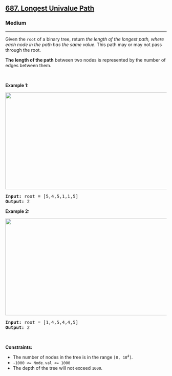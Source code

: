 <h2><a href="https://leetcode.com/problems/longest-univalue-path/">687. Longest Univalue Path</a></h2><h3>Medium</h3><hr><div style="user-select: auto;"><p style="user-select: auto;">Given the <code style="user-select: auto;">root</code> of a binary tree, return <em style="user-select: auto;">the length of the longest path, where each node in the path has the same value</em>. This path may or may not pass through the root.</p>

<p style="user-select: auto;"><strong style="user-select: auto;">The length of the path</strong> between two nodes is represented by the number of edges between them.</p>

<p style="user-select: auto;">&nbsp;</p>
<p style="user-select: auto;"><strong style="user-select: auto;">Example 1:</strong></p>
<img alt="" src="https://assets.leetcode.com/uploads/2020/10/13/ex1.jpg" style="width: 571px; height: 302px; user-select: auto;">
<pre style="user-select: auto;"><strong style="user-select: auto;">Input:</strong> root = [5,4,5,1,1,5]
<strong style="user-select: auto;">Output:</strong> 2
</pre>

<p style="user-select: auto;"><strong style="user-select: auto;">Example 2:</strong></p>
<img alt="" src="https://assets.leetcode.com/uploads/2020/10/13/ex2.jpg" style="width: 571px; height: 302px; user-select: auto;">
<pre style="user-select: auto;"><strong style="user-select: auto;">Input:</strong> root = [1,4,5,4,4,5]
<strong style="user-select: auto;">Output:</strong> 2
</pre>

<p style="user-select: auto;">&nbsp;</p>
<p style="user-select: auto;"><strong style="user-select: auto;">Constraints:</strong></p>

<ul style="user-select: auto;">
	<li style="user-select: auto;">The number of nodes in the tree is in the range <code style="user-select: auto;">[0, 10<sup style="user-select: auto;">4</sup>]</code>.</li>
	<li style="user-select: auto;"><code style="user-select: auto;">-1000 &lt;= Node.val &lt;= 1000</code></li>
	<li style="user-select: auto;">The depth of the tree will not exceed <code style="user-select: auto;">1000</code>.</li>
</ul>
</div>